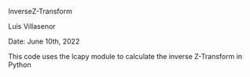 InverseZ-Transform

Luis Villasenor

Date: June 10th, 2022

This code uses the lcapy module to calculate the inverse Z-Transform in Python
